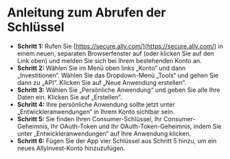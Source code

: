 # **Anleitung zum Abrufen der Schlüssel**
- **Schritt 1:** Rufen Sie [https://secure.ally.com/](https://secure.ally.com/) in einem neuen, separaten Browserfenster auf (oder klicken Sie auf den Link oben) und melden Sie sich bei Ihrem bestehenden Konto an.
- **Schritt 2:** Wählen Sie im Menü oben links „Konto“ und dann „Investitionen“. Wählen Sie das Dropdown-Menü „Tools“ und gehen Sie dann zu „API“. Klicken Sie auf „Neue Anwendung erstellen“.
- **Schritt 3:** Wählen Sie „Persönliche Anwendung“ und geben Sie alle Ihre Daten ein. Klicken Sie auf „Erstellen“.
- **Schritt 4:** Ihre persönliche Anwendung sollte jetzt unter „Entwickleranwendungen“ in Ihrem Konto sichtbar sein.
- **Schritt 5:** Sie finden Ihren Consumer-Schlüssel, Ihr Consumer-Geheimnis, Ihr OAuth-Token und Ihr OAuth-Token-Geheimnis, indem Sie unter „Entwickleranwendungen“ auf Ihre Anwendung klicken.
- **Schritt 6:** Fügen Sie der App vier Schlüssel aus Schritt 5 hinzu, um ein neues AllyInvest-Konto hinzuzufügen.

